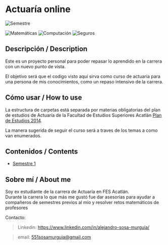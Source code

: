# Actuaría online
![Semestre](https://img.shields.io/badge/Semestre-1-white)

![Matemáticas](https://img.shields.io/badge/Campo-Matemáticas-blue)
![Computación](https://img.shields.io/badge/Campo-Computación-yellow)
![Seguros](https://img.shields.io/badge/Campo-Seguros-red)

## Descripción / Description
Este es un proyecto personal para poder repasar lo aprendido en la carrera con un nuevo punto de vista. 

El objetivo será que el codigo visto aquí sirva como curso de actuaría para una persona de mis conocimientos, como un repaso intensivo de la carrera.

## Cómo usar / How to use
La estructura de carpetas está separada por materias obligatorias del plan de estudios de Actuaría de la Facultad de Estudios Superiores Acatlán [Plan de Estudios 2014](https://www.acatlan.unam.mx/index.php?id=16).

La manera sugerida de seguir el curso será a traves de los temas a como van enumerados.

## Contenidos / Contents
* [Semestre 1](curriculum/semestre_1/)

## Sobre mí / About me
Soy ex estudiante de la carrera de Actuaría en FES Acatlán.  
Durante la carrera lo que más me gustó fue dar asesorías para ayudar a compañeros de semestres previos al mío y resolver retos matemáticos de profesores

Contacto:
> Linkedin: https://www.linkedin.com/in/alejandro-sosa-murguía/

> email: 551sosamurguia@gmail.com

